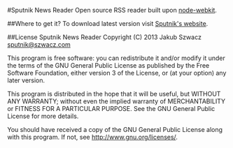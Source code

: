 #Sputnik News Reader
Open source RSS reader built upon [node-webkit](https://github.com/rogerwang/node-webkit).

##Where to get it?
To download latest version visit [Sputnik's website](http://sputnik.szwacz.com).

##License
Sputnik News Reader
Copyright (C) 2013 Jakub Szwacz <sputnik@szwacz.com>

This program is free software: you can redistribute it and/or modify
it under the terms of the GNU General Public License as published by
the Free Software Foundation, either version 3 of the License, or
(at your option) any later version.

This program is distributed in the hope that it will be useful,
but WITHOUT ANY WARRANTY; without even the implied warranty of
MERCHANTABILITY or FITNESS FOR A PARTICULAR PURPOSE.  See the
GNU General Public License for more details.

You should have received a copy of the GNU General Public License
along with this program.  If not, see <http://www.gnu.org/licenses/>.